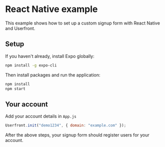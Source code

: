# React Native example

This example shows how to set up a custom signup form with React Native and Userfront.

## Setup

If you haven't already, install Expo globally:

```sh
npm install -g expo-cli
```

Then install packages and run the application:

```sh
npm install
npm start
```

## Your account

Add your account details in `App.js`

```js
Userfront.init("demo1234", { domain: "example.com" });
```

After the above steps, your signup form should register users for your account.